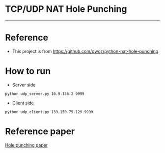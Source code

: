 # TCP/UDP NAT Hole Punching
-------------------------

# Reference
* This project is from https://github.com/dwoz/python-nat-hole-punching.

# How to run
* Server side
```
python udp_server.py 10.9.156.2 9999
```

* Client side
```
python udp_client.py 139.150.75.129 9999
```

# Reference paper
[Hole punching paper](http://www.brynosaurus.com/pub/net/p2pnat/)
